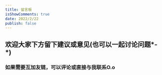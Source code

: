 ```yaml
---
title: 留言板
isShowComments: true
date: 2022/2/22
publish: false
---
```


## 欢迎大家下方留下建议或意见(也可以一起讨论问题*-*)
### 如果需要互加友链，可以评论或直接与我联系O.o
